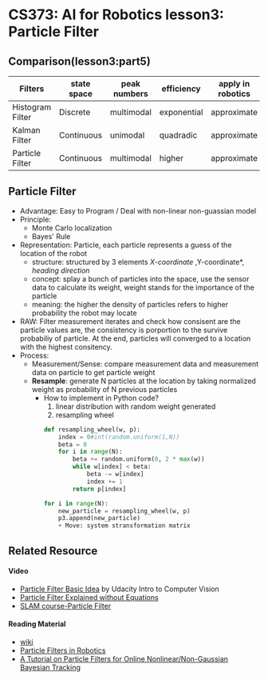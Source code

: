 # CS373: AI for Robotics lesson3: Particle Filter

## Comparison(lesson3:part5)

| Filters| state space | peak numbers | efficiency | apply in robotics |  
| ------ | ----------- | ------------ | -----------| ------------------|  
| Histogram Filter | Discrete |multimodal| exponential | approximate | 
| Kalman Filter  | Continuous | unimodal |  quadradic  | approximate | 
| Particle Filter| Continuous |multimodal| higher | approximate | 

## Particle Filter
- Advantage: Easy to Program / Deal with non-linear non-guassian model
- Principle:
    + Monte Carlo localization
    + Bayes' Rule 
- Representation: Particle, each particle represents a guess of the location of the robot
    + structure: structured by 3 elements *X-coordinate* ,Y-coordinate*, *heading direction*
    + concept: splay a bunch of particles into the space, use the sensor data to calculate its weight, weight stands for the importance of the particle
    + meaning: the higher the density of particles refers to higher probability the robot may locate
- RAW: Filter measurement iterates and check how consisent are the particle values are, the consistency is porportion to the survive probabiliy of particle. At the end, particles will converged to a location with the highest consitency.
- Process:
    + Measurement/Sense: compare measurement data and measurement data on particle to get particle weight
    + **Resample**: generate N particles at the location by taking normalized weight as probability of N previous particles
        * How to implement in Python code?
            1. linear distribution with random weight generated
            2. resampling wheel
            ```python
            def resampling_wheel(w, p):
                index = 0#int(random.uniform(1,N))
                beta = 0
                for i in range(N):
                    beta += random.uniform(0, 2 * max(w))
                    while w[index] < beta:
                        beta -= w[index]
                        index += 1
                    return p[index]
    
            for i in range(N):
                new_particle = resampling_wheel(w, p)
                p3.append(new_particle)
                + Move: system stransformation matrix
            ```

## Related Resource
#### Video
- [Particle Filter Basic Idea](https://www.youtube.com/watch?v=_LjBba2hnfk) by Udacity Intro to Computer Vision
- [Particle Filter Explained without Equations](https://www.youtube.com/watch?v=aUkBa1zMKv4)
- [SLAM course-Particle Filter](https://www.youtube.com/watch?v=eAqAFSrTGGY)

#### Reading Material
- [wiki](https://en.wikipedia.org/wiki/Particle_filter)
- [Particle Filters in Robotics](http://robots.stanford.edu/papers/thrun.pf-in-robotics-uai02.pdf)
- [A Tutorial on Particle Filters for Online
Nonlinear/Non-Gaussian Bayesian Tracking](http://citeseerx.ist.psu.edu/viewdoc/download?doi=10.1.1.117.1144&rep=rep1&type=pdf)

